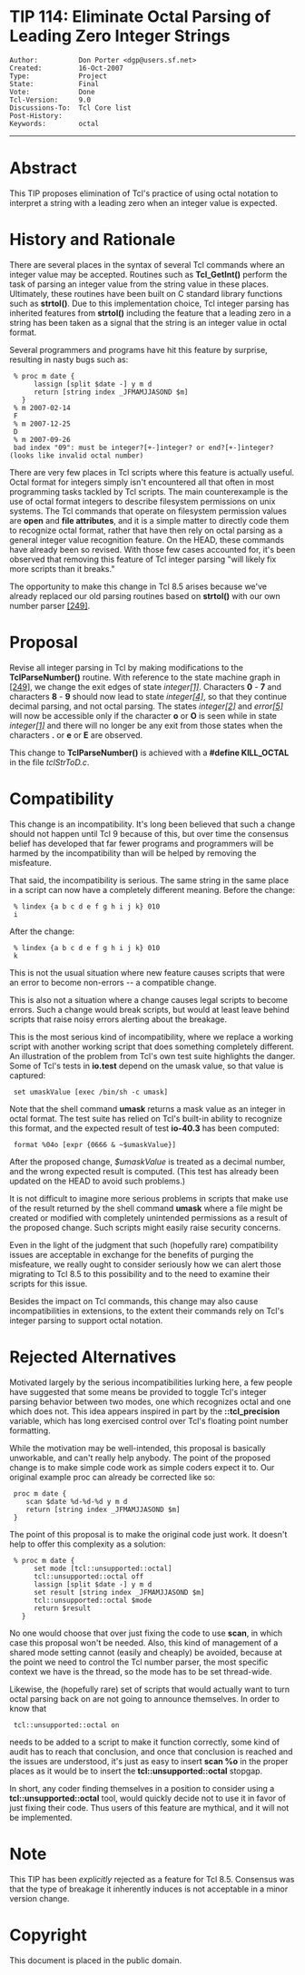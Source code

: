 # TIP 114: Eliminate Octal Parsing of Leading Zero Integer Strings
	Author:          Don Porter <dgp@users.sf.net>
	Created:         16-Oct-2007
	Type:            Project
	State:           Final
	Vote:            Done
	Tcl-Version:     9.0
	Discussions-To:  Tcl Core list
	Post-History:
	Keywords:        octal
-----

# Abstract

This TIP proposes elimination of Tcl's practice of using octal
notation to interpret a string with a leading zero when an
integer value is expected.

# History and Rationale

There are several places in the syntax of several Tcl commands
where an integer value may be accepted.  Routines such as
**Tcl\_GetInt\(\)** perform the task of parsing an integer value
from the string value in these places.  Ultimately, these routines
have been built on C standard library functions such as
**strtol\(\)**.  Due to this implementation choice, Tcl integer
parsing has inherited features from **strtol\(\)** including
the feature that a leading zero in a string has been taken
as a signal that the string is an integer value in octal format.

Several programmers and programs have hit this feature by
surprise, resulting in nasty bugs such as:

	 % proc m date {
	      lassign [split $date -] y m d
	      return [string index _JFMAMJJASOND $m]
	   }
	 % m 2007-02-14
	 F
	 % m 2007-12-25
	 D
	 % m 2007-09-26
	 bad index "09": must be integer?[+-]integer? or end?[+-]integer? (looks like invalid octal number)

There are very few places in Tcl scripts where this feature
is actually useful.  Octal format for integers simply isn't
encountered all that often in most programming tasks tackled by
Tcl scripts.  The main counterexample is the use of octal format
integers to describe filesystem permissions on unix systems.
The Tcl commands that operate on filesystem permission values
are **open** and **file attributes**, and it is a simple matter
to directly code them to recognize octal format, rather that have
then rely on octal parsing as a general integer value recognition
feature.  On the HEAD, these commands have already been so revised.
With those few cases accounted for, it's been observed that
removing this feature of Tcl integer parsing "will likely fix
more scripts than it breaks."

The opportunity to make this change in Tcl 8.5 arises because
we've already replaced our old parsing routines based on
**strtol\(\)**  with our own number parser [[249]](249.md).

# Proposal

Revise all integer parsing in Tcl by making modifications to
the **TclParseNumber\(\)** routine.  With reference to the
state machine graph in [[249]](249.md), we change the exit edges of
state _integer[[1]](1.md)_.  Characters **0** - **7** and
characters **8** - **9** should now lead to state _integer[[4]](4.md)_,
so that they continue decimal parsing, and not octal parsing.
The states _integer[[2]](2.md)_ and _error[[5]](5.md)_ will now be
accessible only if the character **o** or **O** is seen
while in state _integer[[1]](1.md)_ and there will no longer be
any exit from those states when the characters **.** or **e**
or **E** are observed.

This change to **TclParseNumber\(\)** is achieved with a
**\#define KILL\_OCTAL** in the file _tclStrToD.c_.

# Compatibility

This change is an incompatibility.  It's long
been believed that such a change should not happen until Tcl 9
because of this, but over time the consensus belief has developed
that far fewer programs and programmers will be harmed by the
incompatibility than will be helped by removing the misfeature.

That said, the incompatibility is serious.  The same string in
the same place in a script can now have a completely different
meaning.  Before the change:

	 % lindex {a b c d e f g h i j k} 010
	 i

After the change:

	 % lindex {a b c d e f g h i j k} 010
	 k

This is not the usual situation where new feature causes scripts
that were an error to become non-errors -- a compatible change.

This is also not a situation where a change causes legal scripts
to become errors.  Such a change would break scripts, but would
at least leave behind scripts that raise noisy errors alerting
about the breakage.

This is the most serious kind of incompatibility, where we replace
a working script with another working script that does something
completely different.  An illustration of the problem from Tcl's
own test suite highlights the danger.  Some of Tcl's tests in
**io.test** depend on the umask value, so that value is captured:

	 set umaskValue [exec /bin/sh -c umask]

Note that the shell command **umask** returns a mask value as
an integer in octal format.  The test suite has relied on Tcl's
built-in ability to recognize this format, and the expected
result of test **io-40.3** has been computed:

	 format %04o [expr {0666 & ~$umaskValue}]

After the proposed change, _$umaskValue_ is treated as a decimal
number, and the wrong expected result is computed.  \(This test
has already been updated on the HEAD to avoid such problems.\)

It is not difficult to imagine more serious problems in scripts
that make use of the result returned by the shell command **umask**
where a file might be created or modified with completely unintended
permissions as a result of the proposed change.  Such scripts
might easily raise security concerns.

Even in the light of the judgment that such \(hopefully rare\) compatibility
issues are acceptable in exchange for the benefits of purging the
misfeature, we really ought to consider seriously how we can alert
those migrating to Tcl 8.5 to this possibility and to the need to
examine their scripts for this issue.

Besides the impact on Tcl commands, this change may also cause
incompatibilities in extensions, to the extent their commands
rely on Tcl's integer parsing to support octal notation.

# Rejected Alternatives

Motivated largely by the serious incompatibilities lurking here,
a few people have suggested that some means be provided to toggle
Tcl's integer parsing behavior between two modes, one which
recognizes octal and one which does not.  This idea appears inspired
in part by the **::tcl\_precision** variable, which has long
exercised control over Tcl's floating point number formatting.

While the motivation may be well-intended, this proposal is basically
unworkable, and can't really help anybody.  The point of the proposed
change is to make simple code work as simple coders expect it to.
Our original example proc can already be corrected like so:

	 proc m date {
	    scan $date %d-%d-%d y m d
	    return [string index _JFMAMJJASOND $m]
	 }

The point of this proposal is to make the original code just work.
It doesn't help to offer this complexity as a solution:

	 % proc m date {
	      set mode [tcl::unsupported::octal]
	      tcl::unsupported::octal off
	      lassign [split $date -] y m d
	      set result [string index _JFMAMJJASOND $m]
	      tcl::unsupported::octal $mode
	      return $result
	   }

No one would choose that over just fixing the code
to use **scan**, in which case this proposal won't be needed.
Also, this kind of management of a shared mode setting cannot
\(easily and cheaply\) be avoided, because at the point we need
to control the Tcl number parser, the most specific context
we have is the thread, so the mode has to be set thread-wide.

Likewise, the \(hopefully rare\) set of scripts that would actually
want to turn octal parsing back on are not going to announce themselves.
In order to know that

	 tcl::unsupported::octal on

needs to be added to a script to make it function correctly,
some kind of audit has to reach that conclusion, and once that
conclusion is reached and the issues are understood, it's just
as easy to insert **scan %o** in the proper places as it would
be to insert the **tcl::unsupported::octal** stopgap.

In short, any coder finding themselves in a position to consider
using a **tcl::unsupported::octal** tool, would quickly decide
not to use it in favor of just fixing their code.  Thus users
of this feature are mythical, and it will not be implemented.

# Note

This TIP has been _explicitly_ rejected as a feature for Tcl 8.5.
Consensus was that the type of breakage it inherently induces is not
acceptable in a minor version change.

# Copyright

This document is placed in the public domain.

